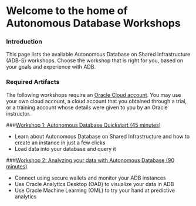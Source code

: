 
# Welcome to the home of Autonomous Database Workshops

###  Introduction

This page lists the available Autonomous Database on Shared Infrastructure (ADB-S) workshops. Choose the workshop that is right for you, based on your goals and experience with ADB.

### Required Artifacts

The following workshops require an <a href="https://www.oracle.com/cloud/free/" target="\_blank"> Oracle Cloud account</a>. You may use your own cloud account, a cloud account that you obtained through a trial, or a training account whose details were given to you by an Oracle instructor.

###[Workshop 1: Autonomous Database Quickstart (45 minutes)](./../adb-quickstart-workshop/)
- Learn about Autonomous Database on Shared Infrastructure and how to create an instance in just a few clicks
- Load data into your database and query it

###[Workshop 2: Analyzing your data with Autonomous Database (90 minutes)](./../adb-advanced-workshop/)
- Connect using secure wallets and monitor your ADB instances
- Use Oracle Analytics Desktop (OAD) to visualize your data in ADB
- Use Oracle Machine Learning (OML) to try your hand at predictive analytics
